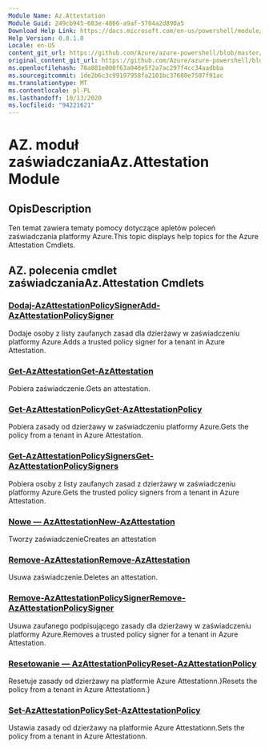 ```yaml
---
Module Name: Az.Attestation
Module Guid: 249cb945-683e-4866-a9af-5704a2d890a5
Download Help Link: https://docs.microsoft.com/en-us/powershell/module/az.attestation
Help Version: 0.0.1.0
Locale: en-US
content_git_url: https://github.com/Azure/azure-powershell/blob/master/src/Attestation/Attestation/help/Az.Attestation.md
original_content_git_url: https://github.com/Azure/azure-powershell/blob/master/src/Attestation/Attestation/help/Az.Attestation.md
ms.openlocfilehash: 78a881e000f63a048e5f2a7ac297f4cc34aadbba
ms.sourcegitcommit: 1de2b6c3c99197958fa2101bc37680e7507f91ac
ms.translationtype: MT
ms.contentlocale: pl-PL
ms.lasthandoff: 10/13/2020
ms.locfileid: "94221621"
---
```

# <span data-ttu-id="6ba22-101">AZ. moduł zaświadczania</span><span class="sxs-lookup"><span data-stu-id="6ba22-101">Az.Attestation Module</span></span>
## <span data-ttu-id="6ba22-102">Opis</span><span class="sxs-lookup"><span data-stu-id="6ba22-102">Description</span></span>
<span data-ttu-id="6ba22-103">Ten temat zawiera tematy pomocy dotyczące apletów poleceń zaświadczania platformy Azure.</span><span class="sxs-lookup"><span data-stu-id="6ba22-103">This topic displays help topics for the Azure Attestation Cmdlets.</span></span>

## <span data-ttu-id="6ba22-104">AZ. polecenia cmdlet zaświadczania</span><span class="sxs-lookup"><span data-stu-id="6ba22-104">Az.Attestation Cmdlets</span></span>
### [<span data-ttu-id="6ba22-105">Dodaj-AzAttestationPolicySigner</span><span class="sxs-lookup"><span data-stu-id="6ba22-105">Add-AzAttestationPolicySigner</span></span>](Add-AzAttestationPolicySigner.md)
<span data-ttu-id="6ba22-106">Dodaje osoby z listy zaufanych zasad dla dzierżawy w zaświadczeniu platformy Azure.</span><span class="sxs-lookup"><span data-stu-id="6ba22-106">Adds a trusted policy signer for a tenant in Azure Attestation.</span></span>

### [<span data-ttu-id="6ba22-107">Get-AzAttestation</span><span class="sxs-lookup"><span data-stu-id="6ba22-107">Get-AzAttestation</span></span>](Get-AzAttestation.md)
<span data-ttu-id="6ba22-108">Pobiera zaświadczenie.</span><span class="sxs-lookup"><span data-stu-id="6ba22-108">Gets an attestation.</span></span>

### [<span data-ttu-id="6ba22-109">Get-AzAttestationPolicy</span><span class="sxs-lookup"><span data-stu-id="6ba22-109">Get-AzAttestationPolicy</span></span>](Get-AzAttestationPolicy.md)
<span data-ttu-id="6ba22-110">Pobiera zasady od dzierżawy w zaświadczeniu platformy Azure.</span><span class="sxs-lookup"><span data-stu-id="6ba22-110">Gets the policy from a tenant in Azure Attestation.</span></span>

### [<span data-ttu-id="6ba22-111">Get-AzAttestationPolicySigners</span><span class="sxs-lookup"><span data-stu-id="6ba22-111">Get-AzAttestationPolicySigners</span></span>](Get-AzAttestationPolicySigners.md)
<span data-ttu-id="6ba22-112">Pobiera osoby z listy zaufanych zasad z dzierżawy w zaświadczeniu platformy Azure.</span><span class="sxs-lookup"><span data-stu-id="6ba22-112">Gets the trusted policy signers from a tenant in Azure Attestation.</span></span>

### [<span data-ttu-id="6ba22-113">Nowe — AzAttestation</span><span class="sxs-lookup"><span data-stu-id="6ba22-113">New-AzAttestation</span></span>](New-AzAttestation.md)
<span data-ttu-id="6ba22-114">Tworzy zaświadczenie</span><span class="sxs-lookup"><span data-stu-id="6ba22-114">Creates an attestation</span></span>

### [<span data-ttu-id="6ba22-115">Remove-AzAttestation</span><span class="sxs-lookup"><span data-stu-id="6ba22-115">Remove-AzAttestation</span></span>](Remove-AzAttestation.md)
<span data-ttu-id="6ba22-116">Usuwa zaświadczenie.</span><span class="sxs-lookup"><span data-stu-id="6ba22-116">Deletes an attestation.</span></span>

### [<span data-ttu-id="6ba22-117">Remove-AzAttestationPolicySigner</span><span class="sxs-lookup"><span data-stu-id="6ba22-117">Remove-AzAttestationPolicySigner</span></span>](Remove-AzAttestationPolicySigner.md)
<span data-ttu-id="6ba22-118">Usuwa zaufanego podpisującego zasady dla dzierżawy w zaświadczeniu platformy Azure.</span><span class="sxs-lookup"><span data-stu-id="6ba22-118">Removes a trusted policy signer for a tenant in Azure Attestation.</span></span>

### [<span data-ttu-id="6ba22-119">Resetowanie — AzAttestationPolicy</span><span class="sxs-lookup"><span data-stu-id="6ba22-119">Reset-AzAttestationPolicy</span></span>](Reset-AzAttestationPolicy.md)
<span data-ttu-id="6ba22-120">Resetuje zasady od dzierżawy na platformie Azure Attestationn.}</span><span class="sxs-lookup"><span data-stu-id="6ba22-120">Resets the policy from a tenant in Azure Attestationn.}</span></span>

### [<span data-ttu-id="6ba22-121">Set-AzAttestationPolicy</span><span class="sxs-lookup"><span data-stu-id="6ba22-121">Set-AzAttestationPolicy</span></span>](Set-AzAttestationPolicy.md)
<span data-ttu-id="6ba22-122">Ustawia zasady od dzierżawy na platformie Azure Attestationn.</span><span class="sxs-lookup"><span data-stu-id="6ba22-122">Sets the policy from a tenant in Azure Attestationn.</span></span>

